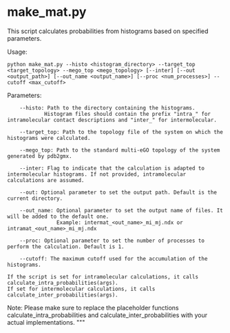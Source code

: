 # make_mat.py

This script calculates probabilities from histograms based on specified parameters.

Usage:
```
python make_mat.py --histo <histogram_directory> --target_top <target_topology> --mego_top <mego_topology> [--inter] [--out <output_path>] [--out_name <output_name>] [--proc <num_processes>] --cutoff <max_cutoff>
```
Parameters:
```
    --histo: Path to the directory containing the histograms.
            Histogram files should contain the prefix "intra_" for intramolecular contact descriptions and "inter_" for intermolecular.
    
    --target_top: Path to the topology file of the system on which the histograms were calculated.
    
    --mego_top: Path to the standard multi-eGO topology of the system generated by pdb2gmx.
    
    --inter: Flag to indicate that the calculation is adapted to intermolecular histograms. If not provided, intramolecular calculations are assumed.
    
    --out: Optional parameter to set the output path. Default is the current directory.
    
    --out_name: Optional parameter to set the output name of files. It will be added to the default one.
                Example: intermat_<out_name>_mi_mj.ndx or intramat_<out_name>_mi_mj.ndx
    
    --proc: Optional parameter to set the number of processes to perform the calculation. Default is 1.
    
    --cutoff: The maximum cutoff used for the accumulation of the histograms.
```


    If the script is set for intramolecular calculations, it calls calculate_intra_probabilities(args).
    If set for intermolecular calculations, it calls calculate_inter_probabilities(args).

Note:
    Please make sure to replace the placeholder functions calculate_intra_probabilities and calculate_inter_probabilities with your actual implementations.
"""

